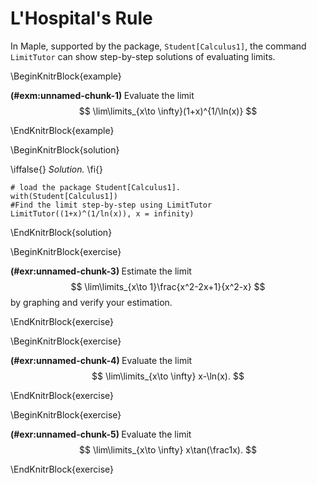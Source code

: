 # L'Hospital's Rule

In Maple, supported by the package, `Student[Calculus1]`, the command `LimitTutor` can show step-by-step solutions of evaluating limits.

\BeginKnitrBlock{example}<div class="example"><span class="example" id="exm:unnamed-chunk-1"><strong>(\#exm:unnamed-chunk-1) </strong></span>
Evaluate the limit
$$
\lim\limits_{x\to \infty}(1+x)^{1/\ln(x)}
$$
</div>\EndKnitrBlock{example}

\BeginKnitrBlock{solution}<div class="solution">\iffalse{} <span class="solution"><em>Solution. </em></span>  \fi{}<br>

    # load the package Student[Calculus1].
    with(Student[Calculus1])
    #Find the limit step-by-step using LimitTutor
    LimitTutor((1+x)^(1/ln(x)), x = infinity)
</div>\EndKnitrBlock{solution}

\BeginKnitrBlock{exercise}<div class="exercise"><span class="exercise" id="exr:unnamed-chunk-3"><strong>(\#exr:unnamed-chunk-3) </strong></span>
Estimate the limit
$$
\lim\limits_{x\to 1}\frac{x^2-2x+1}{x^2-x}
$$
by graphing and verify your estimation.
</div>\EndKnitrBlock{exercise}

\BeginKnitrBlock{exercise}<div class="exercise"><span class="exercise" id="exr:unnamed-chunk-4"><strong>(\#exr:unnamed-chunk-4) </strong></span>
Evaluate the limit
$$
\lim\limits_{x\to \infty} x-\ln(x).
$$
</div>\EndKnitrBlock{exercise}

\BeginKnitrBlock{exercise}<div class="exercise"><span class="exercise" id="exr:unnamed-chunk-5"><strong>(\#exr:unnamed-chunk-5) </strong></span>
Evaluate the limit
$$
\lim\limits_{x\to \infty} x\tan(\frac1x).
$$
</div>\EndKnitrBlock{exercise}
